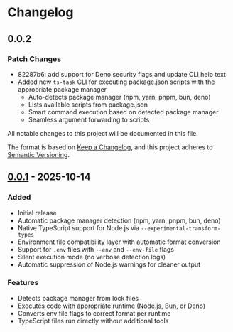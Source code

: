 # Changelog

## 0.0.2

### Patch Changes

- 82287b6: add support for Deno security flags and update CLI help text
- Added new `ts-task` CLI for executing package.json scripts with the appropriate package manager
  - Auto-detects package manager (npm, yarn, pnpm, bun, deno)
  - Lists available scripts from package.json
  - Smart command execution based on detected package manager
  - Seamless argument forwarding to scripts

All notable changes to this project will be documented in this file.

The format is based on [Keep a Changelog](https://keepachangelog.com/en/1.0.0/),
and this project adheres to [Semantic Versioning](https://semver.org/spec/v2.0.0.html).

## [0.0.1] - 2025-10-14

### Added

- Initial release
- Automatic package manager detection (npm, yarn, pnpm, bun, deno)
- Native TypeScript support for Node.js via `--experimental-transform-types`
- Environment file compatibility layer with automatic format conversion
- Support for `.env` files with `--env` and `--env-file` flags
- Silent execution mode (no verbose detection logs)
- Automatic suppression of Node.js warnings for cleaner output

### Features

- Detects package manager from lock files
- Executes code with appropriate runtime (Node.js, Bun, or Deno)
- Converts env file flags to correct format per runtime
- TypeScript files run directly without additional tools

[0.0.1]: https://github.com/devzolo/ts-run/releases/tag/v0.0.1
